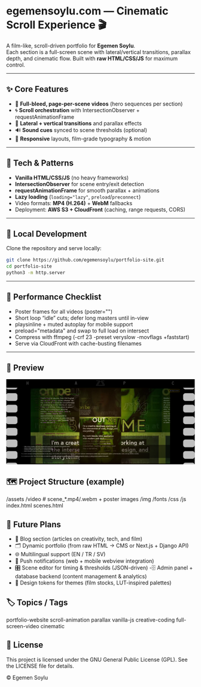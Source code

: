 # egemensoylu.com — Cinematic Scroll Experience 🎬

A film-like, scroll-driven portfolio for **Egemen Soylu**.  
Each section is a full-screen scene with lateral/vertical transitions, parallax depth, and cinematic flow. Built with **raw HTML/CSS/JS** for maximum control.

---

## ✨ Core Features
- 🎥 **Full-bleed, page-per-scene videos** (hero sequences per section)  
- 🌀 **Scroll orchestration** with IntersectionObserver + requestAnimationFrame  
- 🧭 **Lateral + vertical transitions** and parallax effects  
- 🔊 **Sound cues** synced to scene thresholds (optional)  
- 📱 **Responsive** layouts, film-grade typography & motion  

---

## 🧩 Tech & Patterns
- **Vanilla HTML/CSS/JS** (no heavy frameworks)  
- **IntersectionObserver** for scene entry/exit detection  
- **requestAnimationFrame** for smooth parallax + animations  
- **Lazy loading** (`loading="lazy"`, `preload`/`preconnect`)  
- Video formats: **MP4 (H.264)** + **WebM** fallbacks  
- Deployment: **AWS S3 + CloudFront** (caching, range requests, CORS)  

---

## 🚀 Local Development
Clone the repository and serve locally:

```bash
git clone https://github.com/egemensoylu/portfolio-site.git
cd portfolio-site
python3 -m http.server
```

--- 

## 🧪 Performance Checklist
- Poster frames for all videos (poster="")
- Short loop “idle” cuts; defer long masters until in-view
- playsinline + muted autoplay for mobile support
- preload="metadata" and swap to full load on intersect
- Compress with ffmpeg (-crf 23 -preset veryslow -movflags +faststart)
- Serve via CloudFront with cache-busting filenames

---
## 📸 Preview

![Website Preview](https://github.com/egemensoylu/portfolio-site/blob/main/preview/preview.png?raw=true)


## 🗺️ Project Structure (example)

/assets
  /video     # scene_*.mp4/.webm + poster images
  /img
  /fonts
/css
/js
index.html
scenes.html



## 🔮 Future Plans
- 📝 Blog section (articles on creativity, tech, and film)
- 🗂 Dynamic portfolio (from raw HTML → CMS or Next.js + Django API)
- 🌐 Multilingual support (EN / TR / SV)
- 🔔 Push notifications (web + mobile webview integration)
- 🎛️ Scene editor for timing & thresholds (JSON-driven)
-🗄️ Admin panel + database backend (content management & analytics)
- 🎨 Design tokens for themes (film stocks, LUT-inspired palettes)


## 🏷️ Topics / Tags

portfolio-website scroll-animation parallax vanilla-js creative-coding full-screen-video cinematic



## 📄 License

This project is licensed under the GNU General Public License (GPL).
See the LICENSE file for details.

© Egemen Soylu